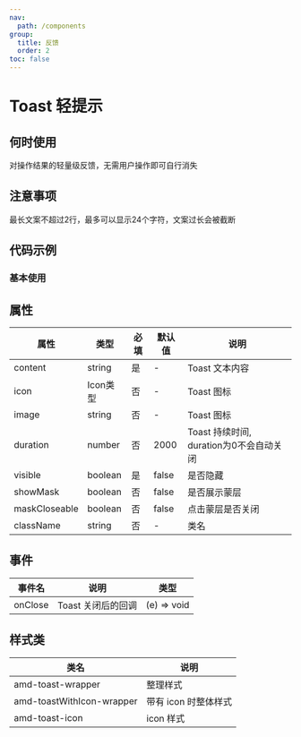 ```yaml
---
nav:
  path: /components
group:
  title: 反馈
  order: 2
toc: false
---
```

# Toast 轻提示
## 何时使用
对操作结果的轻量级反馈，无需用户操作即可自行消失

## 注意事项
最长文案不超过2行，最多可以显示24个字符，文案过长会被截断
## 代码示例
### 基本使用
<code src='../../demo/pages/Toast'></code>


## 属性
| 属性 | 类型 | 必填 | 默认值 | 说明 |
| -----|-----|-----|-----|----- |
| content | string | 是 | - | Toast 文本内容 |
| icon | Icon类型 | 否 | - | Toast 图标 |
| image | string | 否 | - | Toast 图标 |
| duration | number | 否 | 2000 | Toast 持续时间, duration为0不会自动关闭 |
| visible | boolean | 是 | false | 是否隐藏 |
| showMask | boolean | 否 | false | 是否展示蒙层 |
| maskCloseable | boolean | 否 | false | 点击蒙层是否关闭 |
| className | string | 否 | - | 类名 |

## 事件
| 事件名 | 说明 | 类型 |
| -----|-----|-----|
| onClose | Toast 关闭后的回调 | (e) => void |

## 样式类
| 类名 | 说明 |
| ----|----|
| amd-toast-wrapper | 整理样式 |
| amd-toastWithIcon-wrapper | 带有 icon 时整体样式 |
| amd-toast-icon | icon 样式 |
